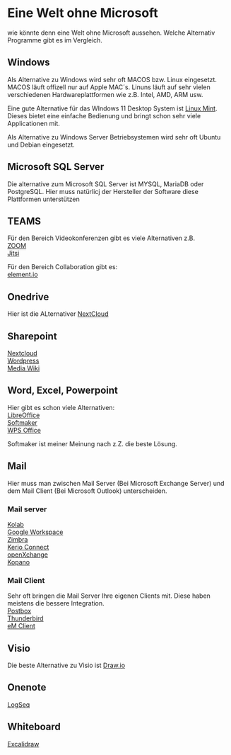 # Eine Welt ohne Microsoft
wie könnte denn eine Welt ohne Microsoft aussehen. Welche Alternativ Programme gibt es im Vergleich.  

## Windows
Als Alternative zu Windows wird sehr oft MACOS bzw. Linux eingesetzt.
MACOS läuft offizell nur auf Apple MAC´s. Linuns läuft auf sehr vielen verschiedenen Hardwareplattformen wie z.B. Intel, AMD, ARM usw.

Eine gute Alternative für das WIndows 11 Desktop System ist [Linux Mint](https://www.linuxmint.com/). Dieses bietet eine einfache Bedienung und bringt schon sehr viele Applicationen mit.

Als Alternative zu Windows Server Betriebsystemen wird sehr oft Ubuntu und Debian eingesetzt.

## Microsoft SQL Server
Die alternative zum Microsoft SQL Server ist MYSQL, MariaDB oder PostgreSQL. 
Hier muss natürlicj der Hersteller der Software diese Plattformen unterstützen  

## TEAMS
Für den Bereich Videokonferenzen gibt es viele Alternativen z.B.  
[ZOOM](https://zoom.us/de/)   
[Jitsi](https://meet.jit.si/)   

Für den Bereich Collaboration gibt es:  
[element.io](https://element.io/)   

## Onedrive
Hier ist die ALternativer [NextCloud](https://nextcloud.com/)  

## Sharepoint
[Nextcloud](https://nextcloud.com/)  
[Wordpress](https://wordpress.com/de/)  
[Media Wiki](https://www.mediawiki.org/wiki/MediaWiki/de)  

## Word, Excel, Powerpoint
Hier gibt es schon viele Alternativen:  
[LibreOffice](https://de.libreoffice.org/)  
[Softmaker](https://www.softmaker.de/)  
[WPS Office](https://www.wps.com/de-DE/)  
  
Softmaker ist meiner Meinung nach z.Z. die beste Lösung.  

## Mail
  
Hier muss man zwischen Mail Server (Bei Microsoft Exchange Server) und dem Mail Client (Bei Microsoft Outlook) unterscheiden.  

### Mail server
[Kolab](https://kolab.org/)  
[Google Workspace](https://workspace.google.com/)  
[Zimbra](https://www.zimbra.com/)  
[Kerio Connect](https://www.gfi.com/de/products-and-solutions/email-and-messaging-solutions/kerioconnect)  
[openXchange](https://www.open-xchange.com/)  
[Kopano](https://kopano.com/)  

### Mail Client
Sehr oft bringen die Mail Server Ihre eigenen Clients mit. Diese haben meistens die bessere Integration.  
[Postbox](https://www.postbox-inc.com/)  
[Thunderbird](https://www.thunderbird.net/de/)  
[eM Client](https://de.emclient.com/)  

## Visio
Die beste Alternative zu Visio ist [Draw.io](https://app.diagrams.net/)  

## Onenote
[LogSeq](https://logseq.com/)  

## Whiteboard
[Excalidraw](https://excalidraw.com/)  



